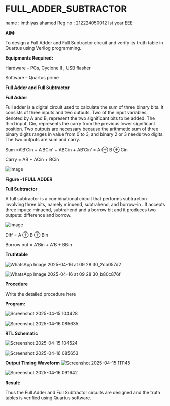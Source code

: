 # FULL_ADDER_SUBTRACTOR

name : imthiyas ahamed
Reg no : 212224050012
Ist year EEE

**AIM:**

To design a Full Adder and Full Subtractor circuit and verify its truth table in Quartus using Verilog programming.

**Equipments Required:**

Hardware – PCs, Cyclone II , USB flasher

Software – Quartus prime

**Full Adder and Full Subtractor**

**Full Adder**

Full adder is a digital circuit used to calculate the sum of three binary bits. It consists of three inputs and two outputs. Two of the input variables, denoted by A and B, represent the two significant bits to be added. The third input, Cin, represents the carry from the previous lower significant position. Two outputs are necessary because the arithmetic sum of three binary digits ranges in value from 0 to 3, and binary 2 or 3 needs two digits. The two outputs are sum and carry.

Sum =A’B’Cin + A’BCin’ + ABCin + AB’Cin’ = A ⊕ B ⊕ Cin 

Carry = AB + ACin + BCin

![image](https://github.com/naavaneetha/FULL_ADDER_SUBTRACTOR/assets/154305477/0f30ba51-5ffb-4198-845f-18e054f675e7)

**Figure -1 FULL ADDER**

**Full Subtractor**

A full subtractor is a combinational circuit that performs subtraction involving three bits, namely minuend, subtrahend, and borrow-in . It accepts three inputs: minuend, subtrahend and a borrow bit and it produces two outputs: difference and borrow.

![image](https://github.com/naavaneetha/FULL_ADDER_SUBTRACTOR/assets/154305477/02b24f51-ab51-4304-9ad6-7b81ffc1ead5)

Diff = A ⊕ B ⊕ Bin 

Borrow out = A'Bin + A'B + BBin

**Truthtable**

![WhatsApp Image 2025-04-16 at 09 28 30_2cb057d2](https://github.com/user-attachments/assets/6338c4a8-925a-4f62-9edb-c756837d389e)

![WhatsApp Image 2025-04-16 at 09 28 30_b80c876f](https://github.com/user-attachments/assets/4b5f0f7b-85cf-4f88-9f69-0a3eb87cbff9)

**Procedure**

Write the detailed procedure here

**Program:**


![Screenshot 2025-04-15 104428](https://github.com/user-attachments/assets/ddbf06e1-eee0-488a-a464-bb1cc7204f16)

![Screenshot 2025-04-16 085635](https://github.com/user-attachments/assets/d3343892-1f8b-482f-a495-0b9d62ac2d21)


**RTL Schematic**

![Screenshot 2025-04-15 104524](https://github.com/user-attachments/assets/c9485fde-50c2-44c2-a92f-66ab26998994)

![Screenshot 2025-04-16 085653](https://github.com/user-attachments/assets/6227e074-892b-48b3-a18e-f422cf83058f)

**Output Timing Waveform**
![Screenshot 2025-04-15 111145](https://github.com/user-attachments/assets/cfd61cb4-9970-4810-86a0-ffd027d96550)

![Screenshot 2025-04-16 091642](https://github.com/user-attachments/assets/9046136e-bde2-4953-985d-bd5973c9f9ad)

**Result:**

Thus the Full Adder and Full Subtractor circuits are designed and the truth tables is verified using Quartus software.






